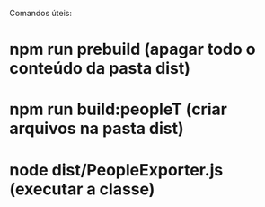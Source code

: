 Comandos úteis: 

# npm run prebuild (apagar todo o conteúdo da pasta dist)
# npm run build:peopleT (criar arquivos na pasta dist)
# node dist/PeopleExporter.js (executar a classe)
